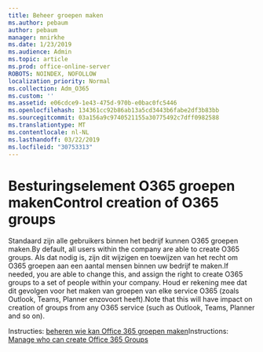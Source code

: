 ```yaml
---
title: Beheer groepen maken
ms.author: pebaum
author: pebaum
manager: mnirkhe
ms.date: 1/23/2019
ms.audience: Admin
ms.topic: article
ms.prod: office-online-server
ROBOTS: NOINDEX, NOFOLLOW
localization_priority: Normal
ms.collection: Adm_O365
ms.custom: ''
ms.assetid: e06cdce9-1e43-475d-970b-e0bac0fc5446
ms.openlocfilehash: 134361cc92b86ab13a5cd3443b6fabe2df3b83bb
ms.sourcegitcommit: 03a156a9c9740521155a30775492c7dff0982588
ms.translationtype: MT
ms.contentlocale: nl-NL
ms.lasthandoff: 03/22/2019
ms.locfileid: "30753313"
---
```

# <a name="control-creation-of-o365-groups"></a><span data-ttu-id="4f291-102">Besturingselement O365 groepen maken</span><span class="sxs-lookup"><span data-stu-id="4f291-102">Control creation of O365 groups</span></span>

<span data-ttu-id="4f291-103">Standaard zijn alle gebruikers binnen het bedrijf kunnen O365 groepen maken.</span><span class="sxs-lookup"><span data-stu-id="4f291-103">By default, all users within the company are able to create O365 groups.</span></span> <span data-ttu-id="4f291-104">Als dat nodig is, zijn dit wijzigen en toewijzen van het recht om O365 groepen aan een aantal mensen binnen uw bedrijf te maken.</span><span class="sxs-lookup"><span data-stu-id="4f291-104">If needed, you are able to change this, and assign the right to create O365 groups to a set of people within your company.</span></span> <span data-ttu-id="4f291-105">Houd er rekening mee dat dit gevolgen voor het maken van groepen van elke service O365 (zoals Outlook, Teams, Planner enzovoort heeft).</span><span class="sxs-lookup"><span data-stu-id="4f291-105">Note that this will have impact on creation of groups from any O365 service (such as Outlook, Teams, Planner and so on).</span></span>
  
<span data-ttu-id="4f291-106">Instructies: [beheren wie kan Office 365 groepen maken](https://docs.microsoft.com/office365/admin/create-groups/manage-creation-of-groups)</span><span class="sxs-lookup"><span data-stu-id="4f291-106">Instructions: [Manage who can create Office 365 Groups](https://docs.microsoft.com/office365/admin/create-groups/manage-creation-of-groups)</span></span>

